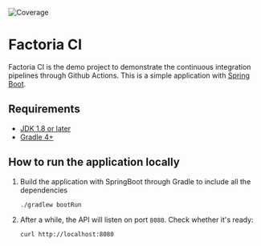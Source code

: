![Coverage](.github/badges/jacoco.svg)
# Factoria CI
Factoria CI is the demo project to demonstrate the continuous integration pipelines through Github Actions.
This is a simple application with [Spring Boot](https://spring.io/guides/gs/spring-boot/).

## Requirements
- [JDK 1.8 or later](https://www.oracle.com/java/technologies/downloads/)
- [Gradle 4+](https://gradle.org/install/)

## How to run the application locally
1. Build the application with SpringBoot through Gradle to include all the dependencies
   ```
   ./gradlew bootRun
   ```
2. After a while, the API will listen on port `8080`. Check whether it's ready:

   ```console
   curl http://localhost:8080
   ```
